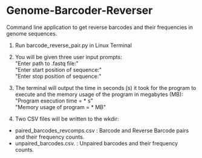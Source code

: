 # Genome-Barcoder-Reverser
Command line application to get reverse barcodes and their frequencies in genome sequences.

1. Run barcode_reverse_pair.py in Linux Terminal

2. You will be given three user input prompts:   
"Enter path to .fastq file:"  
"Enter start position of sequence:"  
"Enter stop position of sequence:"  

3. The terminal will output the time in seconds (s) it took for the program to execute and the memory usage of the program in megabytes (MB):  
"Program execution time = * s"  
"Memory usage of program = * MB"

4. Two CSV files will be written to the wkdir:  
* paired_barcodes_revcomps.csv : Barcode and Reverse Barcode pairs and their frequency counts.  
* unpaired_barcodes.csv. : Unpaired barcodes and their frequency counts.
